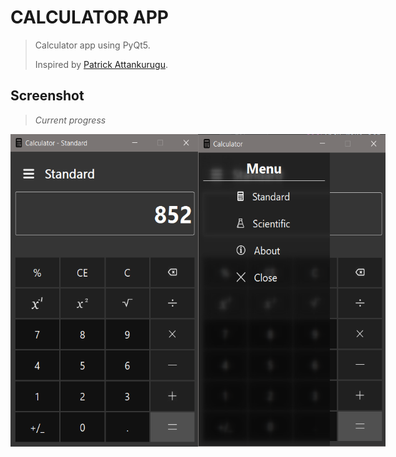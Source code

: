 # CALCULATOR APP

>Calculator app using PyQt5.
> 
>Inspired by [Patrick Attankurugu](https://github.com/PatrickAttankurugu/Scientific-Calculator).


## Screenshot
>*Current progress*

<div style="display:flex; justify-content: space-evenly;">
<img src='screenshots/progress-1.png' width="300" height="500">
<img src="screenshots/progress-2.png" width="300" height="500">
</div>






